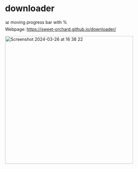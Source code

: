 # downloader
📊 moving progress bar with % </br>
Webpage: https://sweet-orchard.github.io/downloader/

<img width="421" alt="Screenshot 2024-03-26 at 16 38 22" src="https://github.com/sweet-orchard/downloader/assets/146839131/113c3c0c-090d-4cc8-b2fe-27f59c3d263c">
